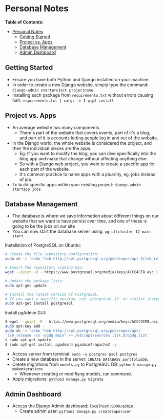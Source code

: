 # Personal Notes

**Table of Contents:**

- [Personal Notes](#personal-notes)
  - [Getting Started](#getting-started)
  - [Project vs. Apps](#project-vs-apps)
  - [Database Management](#database-management)
  - [Admin Dashboard](#admin-dashboard)

## Getting Started

* Ensure you have both Python and Django installed on your machine.
* In order to create a new Django website, simply type the command: `django-admin startproject projectname`
* Installing each package from `requirements.txt` without errors causing halt: `requirements.txt | xargs -n 1 pip3 install`

## Project vs. Apps

* An average website has many components. 
    - There's part of the website that covers events, part of it's a blog, and part of it is accounts letting people log in and out of the website. 
* In the Django world, the whole website is considered the project, and then the individual pieces are the apps.
    - Eg. If you want to modify the blog, you can dive specifically into the blog app and make that change without affecting anything else. 
    - So with a Django web project, you want to create a specific app for each part of the website.
    - It's common practice to name apps with a pluarlity, eg. jobs instead of job.
* To build specific apps within your existing project:  `django-admin startapp jobs`

## Database Management

* The database is where we save information about different things on our website that we want to have persist over time, and one of these is going to be the jobs on our site 
* You can now start the database server using: `pg_ctlcluster 12 main start`

Installation of PostgreSQL on Ubuntu:

```bash
# Create the file repository configuration:
sudo sh -c 'echo "deb http://apt.postgresql.org/pub/repos/apt $(lsb_release -cs)-pgdg main" > /etc/apt/sources.list.d/pgdg.list'

# Import the repository signing key:
wget --quiet -O - https://www.postgresql.org/media/keys/ACCC4CF8.asc | sudo apt-key add -

# Update the package lists:
sudo apt-get update

# Install the latest version of PostgreSQL.
# If you want a specific version, use 'postgresql-12' or similar instead of 'postgresql':
sudo apt-get install postgresql
```

Install pgAdmin GUI:

```bash
$ wget --quiet -O - https://www.postgresql.org/media/keys/ACCC4CF8.asc |
sudo apt-key add -
sudo sh -c 'echo "deb http://apt.postgresql.org/pub/repos/apt/
`lsb_release -cs`-pgdg main" >> /etc/apt/sources.list.d/pgdg.list'
$ sudo apt-get update
$ sudo apt-get install pgadmin4 pgadmin4-apache2 -y
```

* Access server from terminal: `sudo -u postgres psql postgres`
* Create a new database in the server: `CREATE DATABASE portfolioDB;`
* Create migrations from `models.py` to PostgreSQL DB: `python3 manage.py makemigrations`
    - Whenever creating or modifiyng models, run command.
* Apply migrations: `python3 manage.py migrate`

## Admin Dashboard

* Access the Django Admin dashboard: `localhost:8000/admin`
    - Create admin user: `python3 manage.py createsuperuser`